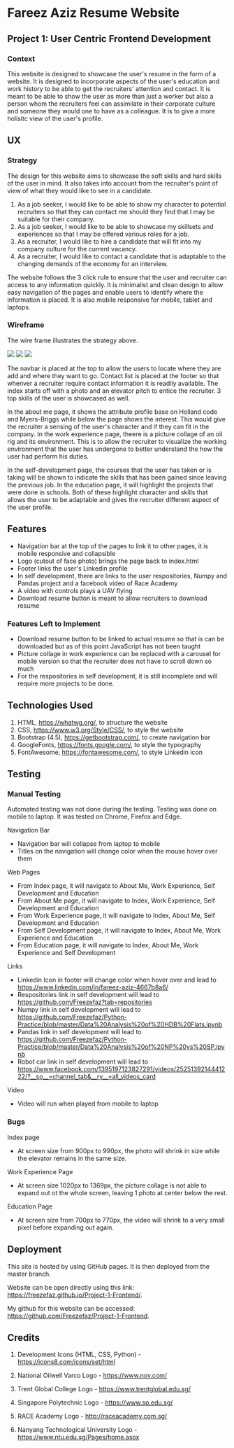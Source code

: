 # Fareez Aziz Resume Website

## Project 1: User Centric Frontend Development 

### Context
This website is designed to showcase the user's resume in the form of a website. It is designed to incorporate aspects of the user's education and work history to be able to get the recruiters' attention and contact.
It is meant to be able to show the user as more than just a worker but also a person whom the recruiters feel can assimilate in their corporate culture and someone they would one to have as a colleague.
It is to give a more holisitc view of the user's profile.

## UX

### Strategy

The design for this website aims to showcase the soft skills and hard skills of the user in mind. It also takes into account from the recruiter's point of view of what they would like to see in a candidate.

1. As a job seeker, I would like to be able to show my character to potential recruiters so that they can contact me should they find that I may be suitable for their company.
2. As a job seeker, I would like to be able to showcase my skillsets and experiences so that I may be offered various roles for a job.
3. As a recruiter, I would like to hire a candidate that will fit into my company culture for the current vacancy.
4. As a recruiter, I would like to contact a candidate that is adaptable to the changing demands of the economy for an interview.

The website follows the 3 click rule to ensure that the user and recruiter can access to any information quickly.
It is minimalist and clean design to allow easy navigation of the pages and enable users to identify where the information is placed.
It is also mobile responsive for mobile, tablet and laptops.

### Wireframe

The wire frame illustrates the strategy above.

![](image/index_me_wireframe.JPG)
![](image/work_experience_wireframe.JPG)
![](image/edu_wireframe.JPG)

The navbar is placed at the top to allow the users to locate where they are add and where they want to go.
Contact list is placed at the footer so that whenver a recruiter require contact information it is readily available.
The index starts off with a photo and an elevator pitch to entice the recruiter.
3 top skills of the user is showcased as well.

In the about me page, it shows the attribute profile base on Holland code and Myers-Briggs while below the page shows the interest.
This would give the recruiter a sensing of the user's character and if they can fit in the company.
In the work experience page, theere is a picture collage of an oil rig and its environment.
This is to allow the recruiter to visualize the working environment that the user has undergone to better understand the how the user had perform his duties.

In the self-development page, the courses that the user has taken or is taking will be shown to indicate the skills that has been gained since leaving the previous job.
In the education page, it will highlight the projects that were done in schools.
Both of these highlight character and skills that allows the user to be adaptable and gives the recruiter different aspect of the user profile.

## Features

- Navigation bar at the top of the pages to link it to other pages, it is mobile responsive and collapsible
- Logo (cutout of face photo) brings the page back to index.html
- Footer links the user's Linkedin profile
- In self development, there are links to the user respositories, Numpy and Pandas project and a facebook video of Race Academy
- A video with controls plays a UAV flying
- Download resume button is meant to allow recruiters to download resume

### Features Left to Implement
- Download resume button to be linked to actual resume so that is can be downloaded but as of this point JavaScript has not been taught
- Picture collage in work experience can be replaced with a carousel for mobile version so that the recruiter does not have to scroll down so much
- For the respositories in self development, it is still incomplete and will require more projects to be done.

## Technologies Used
1. HTML, https://whatwg.org/, to structure the website
2. CSS, https://www.w3.org/Style/CSS/, to style the website
3. Bootstrap (4.5), https://getbootstrap.com/, to create navigation bar
4. GoogleFonts, https://fonts.google.com/, to style the typography
5. FontAwesome, https://fontawesome.com/, to style Linkedin icon

## Testing

### Manual Testing

Automated testing was not done during the testing.
Testing was done on mobile to laptop.
It was tested on Chrome, Firefox and Edge.

Navigation Bar
- Navigation bar will collapse from laptop to mobile
- Titles on the navigation will change color when the mouse hover over them
 
Web Pages
- From Index page, it will navigate to About Me, Work Experience, Self Development and Education
- From About Me page, it will navigate to Index, Work Experience, Self Development and Education
- From Work Experience page, it will navigate to Index, About Me, Self Development and Education
- From Self Development page, it will navigate to Index, About Me, Work Experience and Education
- From Education page, it will navigate to Index, About Me, Work Experience and Self Development

Links
- Linkedin Icon in footer will change color when hover over and lead to https://www.linkedin.com/in/fareez-aziz-4667b8a6/
- Respositories link in self development will lead to https://github.com/Freezefaz?tab=repositories
- Numpy link in self development will lead to https://github.com/Freezefaz/Python-Practice/blob/master/Data%20Analysis%20of%20HDB%20Flats.ipynb
- Pandas link in self development will lead to https://github.com/Freezefaz/Python-Practice/blob/master/Data%20Analysis%20of%20NP%20vs%20SP.ipynb
- Robot car link in self development will lead to https://www.facebook.com/1395197123827291/videos/2525139214441222/?__so__=channel_tab&__rv__=all_videos_card

Video
- Video will run when played from mobile to laptop

### Bugs

Index page
- At screen size from 900px to 990px, the photo will shrink in size while the elevator remains in the same size.

Work Experience Page
- At screen size 1020px to 1369px, the picture collage is not able to expand out ot the whole screen, leaving 1 photo at center below the rest.

Education Page
- At screen size from 700px to 770px, the video will shrink to a very small pixel before expanding out again.

## Deployment

This site is hosted by using GitHub pages. It is then deployed from the master branch.

Website can be open directly using this link: https://freezefaz.github.io/Project-1-Frontend/.

My github for this website can be accessed: https://github.com/Freezefaz/Project-1-Frontend.

## Credits

1. Development Icons (HTML, CSS, Python) - https://icons8.com/icons/set/html

2. National Oilwell Varco Logo - https://www.nov.com/

3. Trent Global College Logo - https://www.trentglobal.edu.sg/

4. Singapore Polytechnic Logo - https://www.sp.edu.sg/

5. RACE Academy Logo - http://raceacademy.com.sg/

6. Nanyang Technological University Logo - https://www.ntu.edu.sg/Pages/home.aspx
